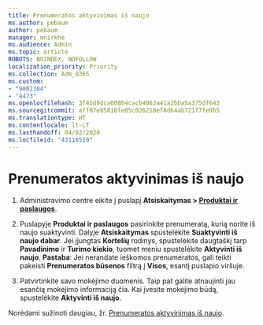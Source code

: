```yaml
---
title: Prenumeratos aktyvinimas iš naujo
ms.author: pebaum
author: pebaum
manager: mnirkhe
ms.audience: Admin
ms.topic: article
ROBOTS: NOINDEX, NOFOLLOW
localization_priority: Priority
ms.collection: Adm_O365
ms.custom:
- "9002304"
- "4473"
ms.openlocfilehash: 3f45d9dca00804cacb4063a41a2bba5a375df643
ms.sourcegitcommit: aff07e85010fe85c026218ef8d64ab721f7fe0b5
ms.translationtype: HT
ms.contentlocale: lt-LT
ms.lasthandoff: 04/02/2020
ms.locfileid: "43116519"
---
```

# <a name="reactivate-your-subscription"></a>Prenumeratos aktyvinimas iš naujo

1. Administravimo centre eikite į puslapį **Atsiskaitymas > [Produktai ir paslaugos](https://go.microsoft.com/fwlink/p/?linkid=842054)**.

2. Puslapyje **Produktai ir paslaugos** pasirinkite prenumeratą, kurią norite iš naujo suaktyvinti.  Dalyje **Atsiskaitymas** spustelėkite **Suaktyvinti iš naujo dabar**.  Jei įjungtas **Kortelių** rodinys, spustelėkite daugtaškį tarp **Pavadinimo** ir **Turimo kiekio**, tuomet meniu spustelėkite **Aktyvinti iš naujo**. **Pastaba**: Jei nerandate ieškomos prenumeratos, gali teikti pakeisti **Prenumeratos būsenos** filtrą į **Visos**, esantį puslapio viršuje.

3. Patvirtinkite savo mokėjimo duomenis.  Taip pat galite atnaujinti jau esančią mokėjimo informaciją čia.  Kai įvesite mokėjimo būdą, spustelėkite **Aktyvinti iš naujo**.

Norėdami sužinoti daugiau, žr. [Prenumeratos aktyvinimas iš naujo](https://docs.microsoft.com/office365/admin/subscriptions-and-billing/reactivate-your-subscription).

